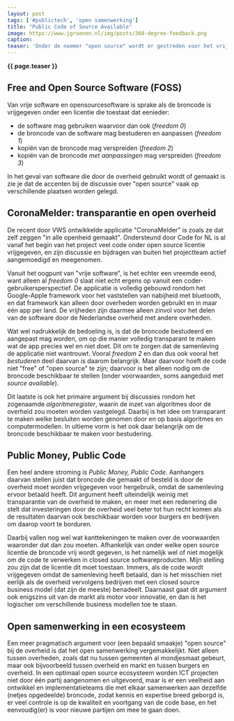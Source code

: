 ```yaml
---
layout: post
tags: ['#publictech', 'open samenwerking']
title: "Public Code of Source Available"
image: https://www.jgroenen.nl/img/posts/360-degree-feedback.png
caption: 
teaser: 'Onder de noemer "open source" wordt er gestreden voor het vrijgeven van software die door de overheid gebruikt wordt of gemaakt is. Dit zijn echter twee erg verschillende cases, waarbij "open source" ook niet per se de juiste noemer is.'
---
```

<strong>{{ page.teaser }}</strong>

## Free and Open Source Software (FOSS)

Van vrije software en opensourcesoftware is sprake als de broncode is vrijgegeven onder een licentie die toestaat dat eenieder:

- de software mag gebruiken waarvoor dan ook (_freedom 0_)
- de broncode van de software mag bestuderen en aanpassen (_freedom 1_)
- kopiën van de broncode mag verspreiden (_freedom 2_)
- kopiën van de broncode _met aanpassingen_ mag verspreiden (_freedom 3_)

In het geval van software die door de overheid gebruikt wordt of gemaakt is zie je dat de accenten bij de discussie over "open source" vaak op verschillende plaatsen worden gelegd.

## CoronaMelder: transparantie en open overheid

De recent door VWS ontwikkelde applicatie "CoronaMelder" is zoals ze dat zelf zeggen "in alle openheid gemaakt". Ondersteund door Code for NL is al vanaf het begin van het project veel code onder open source licentie vrijgegeven, en zijn discussie en bijdragen van buiten het projectteam actief aangemoedigd en meegenomen.

Vanuit het oogpunt van "vrije software", is het echter een vreemde eend, want alleen al _freedom 0_ slaat niet echt ergens op vanuit een coder-gebruikersperspectief. De applicatie is volledig gebouwd rondom het Google-Apple framework voor het vaststellen van nabijheid met bluetooth, en dat framework kan alleen door overheden worden gebruikt en in maar één app per land. De vrijheden zijn daarmee alleen zinvol voor het delen van de software door de Nederlandse overheid met andere overheden.

Wat wel nadrukkelijk de bedoeling is, is dat de broncode bestudeerd en aangepast mag worden, om op die manier volledig transparant te maken wat de app precies wel en niet doet. Dit om te zorgen dat de samenleving de applicatie niet wantrouwt. Vooral _freedom 2_ en dan dus ook vooral het _bestuderen_ deel daarvan is daarom belangrijk. Maar daarvoor hoeft de code niet "free" of "open source" te zijn; daarvoor is het alleen nodig om de broncode beschikbaar te stellen (onder voorwaarden, soms aangeduid met _source available_).

Dit laatste is ook het primaire argument bij discussies rondom het zogenaamde _algoritmeregister_, waarin de inzet van algoritmes door de overheid zou moeten worden vastgelegd. Daarbij is het idee om transparant te maken welke besluiten worden genomen door en op basis algoritmes en computermodellen. In ultieme vorm is het ook daar belangrijk om de broncode beschikbaar te maken voor bestudering.

## Public Money, Public Code

Een heel andere stroming is _Public Money, Public Code_. Aanhangers daarvan stellen juist dat broncode die gemaakt of besteld is door de overheid moet worden vrijgegeven voor hergebruik, omdat de samenleving ervoor betaald heeft. Dit argument heeft uiteindelijk weinig met transparantie van de overheid te maken, en meer met een redenering die stelt dat investeringen door de overheid veel beter tot hun recht komen als de resultaten daarvan ook beschikbaar worden voor burgers en bedrijven om daarop voort te borduren.

Daarbij vallen nog wel wat kanttekeningen te maken over de voorwaarden waaronder dat dan zou moeten. Afhankelijk van onder welke open source licentie de broncode vrij wordt gegeven, is het namelijk wel of niet mogelijk om de code te verwerken in closed source softwareproducten. Mijn stelling zou zijn dat de licentie dit moet toestaan. Immers, als de code wordt vrijgegeven omdat de samenleving heeft betaald, dan is het misschien niet eerlijk als de overheid vervolgens bedrijven met een closed source business model (dat zijn de meeste) benadeelt. Daarnaast gaat dit argument ook enigszins uit van de markt als motor voor innovatie, en dan is het logischer om verschillende business modellen toe te staan.

## Open samenwerking in een ecosysteem

Een meer pragmatisch argument voor (een bepaald smaakje) "open source" bij de overheid is dat het open samenwerking vergemakkelijkt. Niet alleen tussen overheden, zoals dat nu tussen gemeenten al mondjesmaat gebeurt, maar ook bijvoorbeeld tussen overheid en markt en tussen burgers en overheid. In een optimaal open source ecosysteem worden ICT projecten niet door één partij aangenomen en uitgevoerd, maar is er een veelheid aan ontwikkel en implementatieteams die met elkaar samenwerken aan dezelfde (netjes opgedeelde) broncode, zodat kennis en expertise breed geborgd is, er veel controle is op de kwaliteit en voortgang van de code base, en het eenvoudig(er) is voor nieuwe partijen om mee te gaan doen.